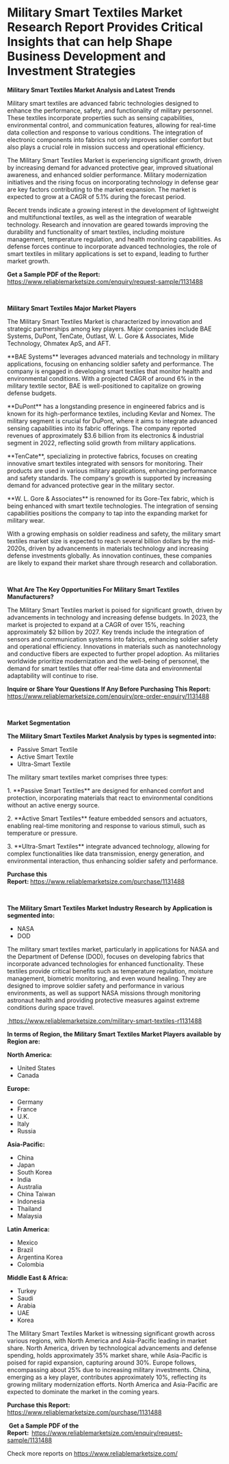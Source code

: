 <p><h1>Military Smart Textiles Market Research Report Provides Critical Insights that can help Shape Business Development and Investment Strategies</h1></p><p><strong>Military Smart Textiles Market Analysis and Latest Trends</strong></p>
<p><p>Military smart textiles are advanced fabric technologies designed to enhance the performance, safety, and functionality of military personnel. These textiles incorporate properties such as sensing capabilities, environmental control, and communication features, allowing for real-time data collection and response to various conditions. The integration of electronic components into fabrics not only improves soldier comfort but also plays a crucial role in mission success and operational efficiency.</p><p>The Military Smart Textiles Market is experiencing significant growth, driven by increasing demand for advanced protective gear, improved situational awareness, and enhanced soldier performance. Military modernization initiatives and the rising focus on incorporating technology in defense gear are key factors contributing to the market expansion. The market is expected to grow at a CAGR of 5.1% during the forecast period. </p><p>Recent trends indicate a growing interest in the development of lightweight and multifunctional textiles, as well as the integration of wearable technology. Research and innovation are geared towards improving the durability and functionality of smart textiles, including moisture management, temperature regulation, and health monitoring capabilities. As defense forces continue to incorporate advanced technologies, the role of smart textiles in military applications is set to expand, leading to further market growth.</p></p>
<p><strong>Get a Sample PDF of the Report:&nbsp;</strong> <a href="https://www.reliablemarketsize.com/enquiry/request-sample/1131488?utm_campaign=2249&utm_medium=2&utm_source=Github&utm_content=ia&utm_term=30012025&utm_id=military-smart-textiles">https://www.reliablemarketsize.com/enquiry/request-sample/1131488</a></p>
<p>&nbsp;</p>
<p><strong>Military Smart Textiles Major Market Players</strong></p>
<p><p>The Military Smart Textiles Market is characterized by innovation and strategic partnerships among key players. Major companies include BAE Systems, DuPont, TenCate, Outlast, W. L. Gore & Associates, Mide Technology, Ohmatex ApS, and AFT.</p><p>**BAE Systems** leverages advanced materials and technology in military applications, focusing on enhancing soldier safety and performance. The company is engaged in developing smart textiles that monitor health and environmental conditions. With a projected CAGR of around 6% in the military textile sector, BAE is well-positioned to capitalize on growing defense budgets.</p><p>**DuPont** has a longstanding presence in engineered fabrics and is known for its high-performance textiles, including Kevlar and Nomex. The military segment is crucial for DuPont, where it aims to integrate advanced sensing capabilities into its fabric offerings. The company reported revenues of approximately $3.6 billion from its electronics & industrial segment in 2022, reflecting solid growth from military applications.</p><p>**TenCate**, specializing in protective fabrics, focuses on creating innovative smart textiles integrated with sensors for monitoring. Their products are used in various military applications, enhancing performance and safety standards. The company's growth is supported by increasing demand for advanced protective gear in the military sector.</p><p>**W. L. Gore & Associates** is renowned for its Gore-Tex fabric, which is being enhanced with smart textile technologies. The integration of sensing capabilities positions the company to tap into the expanding market for military wear.</p><p>With a growing emphasis on soldier readiness and safety, the military smart textiles market size is expected to reach several billion dollars by the mid-2020s, driven by advancements in materials technology and increasing defense investments globally. As innovation continues, these companies are likely to expand their market share through research and collaboration.</p></p>
<p>&nbsp;</p>
<p><strong>What Are The Key Opportunities For Military Smart Textiles Manufacturers?</strong></p>
<p><p>The Military Smart Textiles market is poised for significant growth, driven by advancements in technology and increasing defense budgets. In 2023, the market is projected to expand at a CAGR of over 15%, reaching approximately $2 billion by 2027. Key trends include the integration of sensors and communication systems into fabrics, enhancing soldier safety and operational efficiency. Innovations in materials such as nanotechnology and conductive fibers are expected to further propel adoption. As militaries worldwide prioritize modernization and the well-being of personnel, the demand for smart textiles that offer real-time data and environmental adaptability will continue to rise.</p></p>
<p><strong>Inquire or Share Your Questions If Any Before Purchasing This Report:</strong> <a href="https://www.reliablemarketsize.com/enquiry/pre-order-enquiry/1131488?utm_campaign=2249&utm_medium=2&utm_source=Github&utm_content=ia&utm_term=30012025&utm_id=military-smart-textiles">https://www.reliablemarketsize.com/enquiry/pre-order-enquiry/1131488</a></p>
<p>&nbsp;</p>
<p><strong>Market Segmentation</strong></p>
<p><strong>The Military Smart Textiles Market Analysis by types is segmented into:</strong></p>
<p><ul><li>Passive Smart Textile</li><li>Active Smart Textile</li><li>Ultra-Smart Textile</li></ul></p>
<p><p>The military smart textiles market comprises three types: </p><p>1. **Passive Smart Textiles** are designed for enhanced comfort and protection, incorporating materials that react to environmental conditions without an active energy source. </p><p>2. **Active Smart Textiles** feature embedded sensors and actuators, enabling real-time monitoring and response to various stimuli, such as temperature or pressure.</p><p>3. **Ultra-Smart Textiles** integrate advanced technology, allowing for complex functionalities like data transmission, energy generation, and environmental interaction, thus enhancing soldier safety and performance.</p></p>
<p><strong>Purchase this Report:&nbsp;</strong><a href="https://www.reliablemarketsize.com/purchase/1131488?utm_campaign=2249&utm_medium=2&utm_source=Github&utm_content=ia&utm_term=30012025&utm_id=military-smart-textiles">https://www.reliablemarketsize.com/purchase/1131488</a></p>
<p>&nbsp;</p>
<p><strong>The Military Smart Textiles Market Industry Research by Application is segmented into:</strong></p>
<p><ul><li>NASA</li><li>DOD</li></ul></p>
<p><p>The military smart textiles market, particularly in applications for NASA and the Department of Defense (DOD), focuses on developing fabrics that incorporate advanced technologies for enhanced functionality. These textiles provide critical benefits such as temperature regulation, moisture management, biometric monitoring, and even wound healing. They are designed to improve soldier safety and performance in various environments, as well as support NASA missions through monitoring astronaut health and providing protective measures against extreme conditions during space travel.</p></p>
<p><a href="https://www.reliablemarketsize.com/military-smart-textiles-r1131488?utm_campaign=2249&utm_medium=2&utm_source=Github&utm_content=ia&utm_term=30012025&utm_id=military-smart-textiles">&nbsp;https://www.reliablemarketsize.com/military-smart-textiles-r1131488</a></p>
<p><strong>In terms of Region, the Military Smart Textiles Market Players available by Region are:</strong></p>
<p>
    <p> <strong> North America: </strong>
        <ul>
            <li>United States</li>
            <li>Canada</li>
        </ul>
        </p> 
    <p> <strong> Europe: </strong>
        <ul>
            <li>Germany</li>
            <li>France</li>
            <li>U.K.</li>
            <li>Italy</li>
            <li>Russia</li>
        </ul>
        </p> 
    <p> <strong> Asia-Pacific: </strong>
        <ul>
            <li>China</li>
            <li>Japan</li>
            <li>South Korea</li>
            <li>India</li>
            <li>Australia</li>
            <li>China Taiwan</li>
            <li>Indonesia</li>
            <li>Thailand</li>
            <li>Malaysia</li>
        </ul>
        </p> 
    <p> <strong> Latin America: </strong>
        <ul>
            <li>Mexico</li>
            <li>Brazil</li>
            <li>Argentina Korea</li>
            <li>Colombia</li>
        </ul>
        </p> 
    <p> <strong> Middle East & Africa: </strong>
        <ul>
            <li>Turkey</li>
            <li>Saudi</li>
            <li>Arabia</li>
            <li>UAE</li>
            <li>Korea</li>
        </ul>
    </p>
    </p>
<p><p>The Military Smart Textiles Market is witnessing significant growth across various regions, with North America and Asia-Pacific leading in market share. North America, driven by technological advancements and defense spending, holds approximately 35% market share, while Asia-Pacific is poised for rapid expansion, capturing around 30%. Europe follows, encompassing about 25% due to increasing military investments. China, emerging as a key player, contributes approximately 10%, reflecting its growing military modernization efforts. North America and Asia-Pacific are expected to dominate the market in the coming years.</p></p>
<p><strong>Purchase this Report: </strong><a href="https://www.reliablemarketsize.com/purchase/1131488?utm_campaign=2249&utm_medium=2&utm_source=Github&utm_content=ia&utm_term=30012025&utm_id=military-smart-textiles">https://www.reliablemarketsize.com/purchase/1131488</a></p>
<p>&nbsp;<strong>Get a Sample PDF of the Report:&nbsp;&nbsp;</strong><a href="https://www.reliablemarketsize.com/enquiry/request-sample/1131488?utm_campaign=2249&utm_medium=2&utm_source=Github&utm_content=ia&utm_term=30012025&utm_id=military-smart-textiles">https://www.reliablemarketsize.com/enquiry/request-sample/1131488</a></p>
<p><strong></strong></p>
<p>Check more reports on <a href="https://www.reliablemarketsize.com/?utm_campaign=2249&utm_medium=2&utm_source=Github&utm_content=ia&utm_term=30012025&utm_id=military-smart-textiles">https://www.reliablemarketsize.com/</a></p>